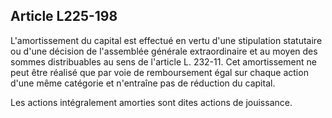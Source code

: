Article L225-198
----
L'amortissement du capital est effectué en vertu d'une stipulation statutaire ou
d'une décision de l'assemblée générale extraordinaire et au moyen des sommes
distribuables au sens de l'article L. 232-11. Cet amortissement ne peut être
réalisé que par voie de remboursement égal sur chaque action d'une même
catégorie et n'entraîne pas de réduction du capital.

Les actions intégralement amorties sont dites actions de jouissance.
